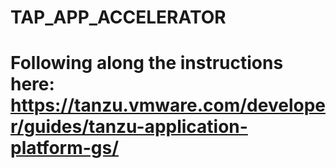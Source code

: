 # TAP_APP_ACCELERATOR

# Following along the instructions here:  https://tanzu.vmware.com/developer/guides/tanzu-application-platform-gs/

